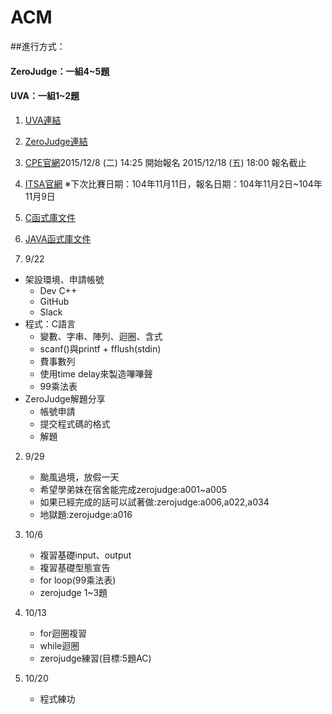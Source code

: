 # ACM
##進行方式：
####  ZeroJudge：一組4~5題
####  UVA：一組1~2題

1. [UVA連結](https://uva.onlinejudge.org/)
2. [ZeroJudge連結](http://www.zerojudge.tw/)
3. [CPE官網](http://cpe.cse.nsysu.edu.tw/newest.php)2015/12/8 (二) 14:25 開始報名
2015/12/18 (五) 18:00 報名截止
4. [ITSA官網](http://e-tutor.itsa.org.tw/e-Tutor/) ※下次比賽日期：104年11月11日，報名日期：104年11月2日~104年11月9日
5. [C函式庫文件](http://www.cplusplus.com/)
6. [JAVA函式庫文件](http://docs.oracle.com/javase/7/docs/api/)



1. 9/22
  * 架設環境、申請帳號
    * Dev C++
    * GitHub
    * Slack
  * 程式：C語言
    * 變數、字串、陣列、迴圈、含式
    * scanf()與printf + fflush(stdin)
    * 費事數列
    * 使用time delay來製造嗶嗶聲
    * 99乘法表
  * ZeroJudge解題分享
    * 帳號申請
    * 提交程式碼的格式
    * 解題
  　
2. 9/29
   * 颱風過境，放假一天
   * 希望學弟妹在宿舍能完成zerojudge:a001~a005
   * 如果已經完成的話可以試著做:zerojudge:a006,a022,a034
   * 地獄題:zerojudge:a016

3. 10/6
   * 複習基礎input、output
   * 複習基礎型態宣告
   * for loop(99乘法表)
   * zerojudge 1~3題
   
4. 10/13
   * for迴圈複習
   * while迴圈
   * zerojudge練習(目標:5題AC)
5. 10/20
   * 程式練功
